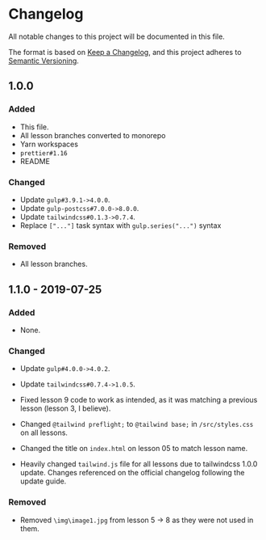 
# Changelog

All notable changes to this project will be documented in this file.

The format is based on [Keep a Changelog](https://keepachangelog.com/en/1.0.0/),
and this project adheres to [Semantic Versioning](https://semver.org/spec/v2.0.0.html).

## 1.0.0

### Added

- This file.
- All lesson branches converted to monorepo
- Yarn workspaces
- `prettier#1.16`
- README

### Changed

- Update `gulp#3.9.1->4.0.0`.
- Update `gulp-postcss#7.0.0->8.0.0`.
- Update `tailwindcss#0.1.3->0.7.4`.
- Replace `["..."]` task syntax with `gulp.series("...")` syntax

### Removed

- All lesson branches.

## 1.1.0 - 2019-07-25

### Added

- None.

### Changed

- Update `gulp#4.0.0->4.0.2`.
- Update `tailwindcss#0.7.4->1.0.5`.
- Fixed lesson 9 code to work as intended, as it was matching a previous lesson (lesson 3, I believe).
- Changed `@tailwind preflight;` to `@tailwind base;` in `/src/styles.css` on all lessons.
- Changed the title on `index.html` on lesson 05 to match lesson name.

- Heavily changed `tailwind.js` file for all lessons due to tailwindcss 1.0.0 update. Changes referenced on the official changelog following the update guide.

### Removed

- Removed `\img\image1.jpg` from lesson 5 -> 8 as they were not used in them.
